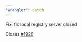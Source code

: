 ```yaml
---
"wrangler": patch
---
```


Fix: fix local registry server closed

Closes [#1920](https://github.com/cloudflare/workers-sdk/issues/1920) 

